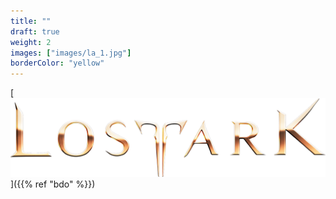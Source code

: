 ```yaml
---
title: ""
draft: true
weight: 2
images: ["images/la_1.jpg"]
borderColor: "yellow"
---
```


[![LA](images/la_logo.png "Lost Ark")]({{% ref "bdo" %}})
